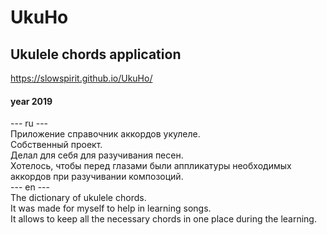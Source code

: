 # UkuHo
## Ukulele chords application 

https://slowspirit.github.io/UkuHo/

#### year 2019 

--- ru --- <br>
Приложение справочник аккордов укулеле. <br>
Собственный проект. <br>
Делал для себя для разучивания песен. <br>
Хотелось, чтобы перед глазами были аппликатуры необходимых аккордов при разучивании композоций.<br>
--- en ---<br>
The dictionary of ukulele chords. <br>
It was made for myself to help in learning songs. <br>
It allows to keep all the necessary chords in one place during the learning.<br>
